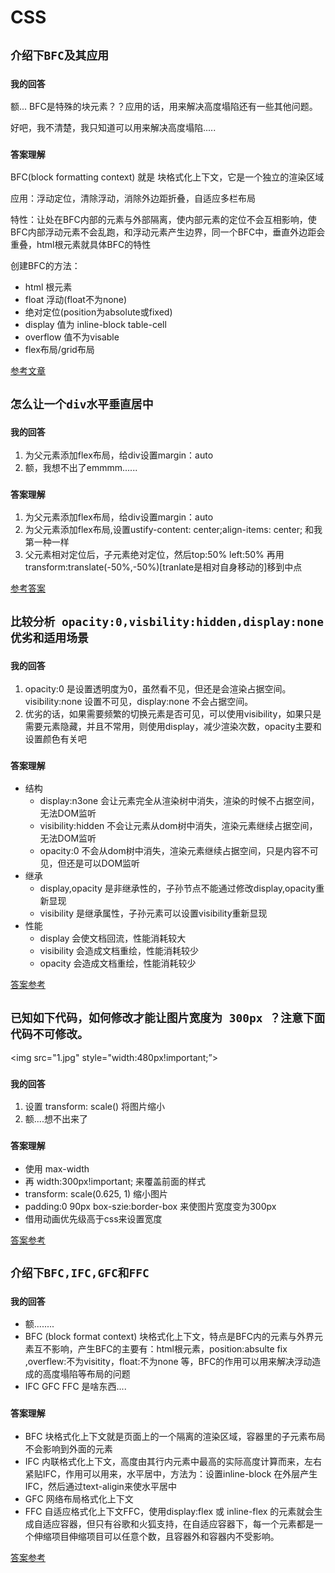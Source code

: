 # CSS

## **`介绍下BFC及其应用`**

### `我的回答`
额... BFC是特殊的块元素？？应用的话，用来解决高度塌陷还有一些其他问题。

好吧，我不清楚，我只知道可以用来解决高度塌陷.....

### `答案理解`

BFC(block formatting context) 就是 块格式化上下文，它是一个独立的渲染区域

应用：浮动定位，清除浮动，消除外边距折叠，自适应多栏布局

特性：让处在BFC内部的元素与外部隔离，使内部元素的定位不会互相影响，使BFC内部浮动元素不会乱跑，和浮动元素产生边界，同一个BFC中，垂直外边距会重叠，html根元素就具体BFC的特性

创建BFC的方法：
- html 根元素
- float 浮动(float不为none)
- 绝对定位(position为absolute或fixed)
- display 值为 inline-block table-cell
- overflow 值不为visable
- flex布局/grid布局

[参考文章](https://www.jianshu.com/p/b85182267125)


## **`怎么让一个div水平垂直居中`**

### `我的回答`

1. 为父元素添加flex布局，给div设置margin：auto
2. 额，我想不出了emmmm......

### `答案理解`

1. 为父元素添加flex布局，给div设置margin：auto
2. 为父元素添加flex布局,设置ustify-content: center;align-items: center; 和我第一种一样
3. 父元素相对定位后，子元素绝对定位，然后top:50% left:50% 再用transform:translate(-50%,-50%)[tranlate是相对自身移动的]移到中点

[参考答案](https://github.com/Advanced-Frontend/Daily-Interview-Question/issues/92)


## **`比较分析 opacity:0,visbility:hidden,display:none 优劣和适用场景`**

### `我的回答`

1. opacity:0 是设置透明度为0，虽然看不见，但还是会渲染占据空间。visibility:none 设置不可见，display:none 不会占据空间。
2. 优劣的话，如果需要频繁的切换元素是否可见，可以使用visibility，如果只是需要元素隐藏，并且不常用，则使用display，减少渲染次数，opacity主要和设置颜色有关吧

### `答案理解`
- 结构
    - display:n3one 会让元素完全从渲染树中消失，渲染的时候不占据空间，无法DOM监听
    - visibility:hidden 不会让元素从dom树中消失，渲染元素继续占据空间，无法DOM监听
    - opacity:0 不会从dom树中消失，渲染元素继续占据空间，只是内容不可见，但还是可以DOM监听
- 继承
    - display,opacity 是非继承性的，子孙节点不能通过修改display,opacity重新显现
    - visibility 是继承属性，子孙元素可以设置visibility重新显现
- 性能
    - display 会使文档回流，性能消耗较大
    - visibility 会造成文档重绘，性能消耗较少
    - opacity 会造成文档重绘，性能消耗较少

[答案参考](https://github.com/Advanced-Frontend/Daily-Interview-Question/issues/100)


## **`已知如下代码，如何修改才能让图片宽度为 300px ？注意下面代码不可修改。`**
<img src="1.jpg" style="width:480px!important;”>

### `我的回答`

1. 设置 transform: scale() 将图片缩小
2. 额....想不出来了

### `答案理解`
- 使用 max-width 
- 再 width:300px!important; 来覆盖前面的样式
- transform: scale(0.625, 1) 缩小图片
- padding:0 90px box-szie:border-box 来使图片宽度变为300px
- 借用动画优先级高于css来设置宽度

[答案参考](https://muyiy.vip/question/css/60.html)


## **`介绍下BFC,IFC,GFC和FFC`**

### `我的回答`
- 额........
- BFC (block format context) 块格式化上下文，特点是BFC内的元素与外界元素互不影响，产生BFC的主要有：html根元素，position:absulte fix ,overflew:不为visitity，float:不为none 等，BFC的作用可以用来解决浮动造成的高度塌陷等布局的问题
- IFC GFC FFC 是啥东西....

### `答案理解`
- BFC 块格式化上下文就是页面上的一个隔离的渲染区域，容器里的子元素布局不会影响到外面的元素
- IFC 内联格式化上下文，高度由其行内元素中最高的实际高度计算而来，左右紧贴IFC，作用可以用来，水平居中，方法为：设置inline-block 在外层产生IFC，然后通过text-aligin来使水平居中
- GFC 网络布局格式化上下文 
- FFC 自适应格式化上下文FFC，使用display:flex 或 inline-flex 的元素就会生成自适应容器，但只有谷歌和火狐支持，在自适应容器下，每一个元素都是一个伸缩项目伸缩项目可以任意个数，且容器外和容器内不受影响。

[答案参考](https://github.com/Advanced-Frontend/Daily-Interview-Question/issues/122)
